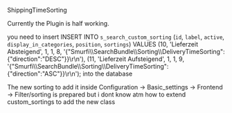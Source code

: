 ShippingTimeSorting

Currently the Plugin is half working.

you need to insert 
INSERT INTO `s_search_custom_sorting` (`id`, `label`, `active`, `display_in_categories`, `position`, `sortings`) VALUES
(10,	'Lieferzeit Absteigend',	1,	1,	8,	'{\"Smurfi\\\\SearchBundle\\\\Sorting\\\\DeliveryTimeSorting\":{\"direction\":\"DESC\"}}\r\n'),
(11,	'Lieferzeit Aufsteigend',	1,	1,	9,	'{\"Smurfi\\\\SearchBundle\\\\Sorting\\\\DeliveryTimeSorting\":{\"direction\":\"ASC\"}}\r\n');
into the database

The new sorting to add it inside Configuration -> Basic_settings -> Frontend -> Filter/sorting is prepared but i dont know atm how to extend custom_sortings to add the new class
